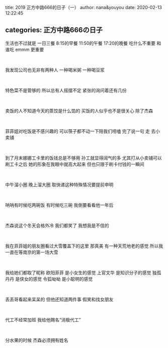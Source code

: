 title: 2019 正方中路666的日子（一）
author: nana&youyou
date: 2020-02-13 12:22:45

categories: 正方中路666の日子
---
生活也不过就是
一日三餐
8:15的早餐
11:50的午餐
17:20的晚餐
吃什么不重要
和谁吃
emmm
更重要

<br>

我发现公司也无非有两种人
一种喝米粥
一种喝豆浆

<br>

特色菜不是管够的
所以总有人摇摆不定
紧张的询问着还有几份

<br/>

卖饭的人不知道今天的蒸饺是什么馅的
买饭的人似乎也不是很关心
除了杰森

<br>

菲菲姐对吃饭是不感兴趣的
可以筷子都不动一下陪我们唠嗑
完了说一句 走 去小卖铺

<br>

到了月末娜娜工卡里的饭钱总是不够用
孙工就显得阔气的多
尤其打从小卖铺可以刷工卡之后
她的形象在我眼中就高大起来
但也只限于刷卡付钱的一瞬间

<br>

中午溜小圈
晚上溜大圈
取快递这种特殊情况要提前申明

<br>

呐呐有时候吃两碗饭
有时候吃三碗
我倒要看看他一年后

<br>

杰森说这个冬天会格外冷
我们都笑了
我想我是不信的

<br>

我在菲菲姐的朋友圈看过大雪覆盖下的这里
那真美
有一种天荒地老的感觉
所以我一直在等南京的第一场大雪

<br>

我给她们都取了昵称
欧阳菲菲 是小女生的感觉
上官文华 是知识分子的感觉
独孤丹丹 是侠女的感觉
令狐呦呦 是小聪明的感觉

<br>

丢丢哥看起来呆呆的
但他还知道两件事
假笑和找女朋友

<br>

代工不经常加班
我给他赐名“消极代工”

<br>

分水果的时候
杰森必须拥有姓名